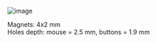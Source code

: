 ![image](https://github.com/user-attachments/assets/03debf1e-2a5b-4d1f-ab19-9bf8172b5e61)

Magnets: 4x2 mm \
Holes depth: mouse = 2.5 mm, buttons = 1.9 mm
